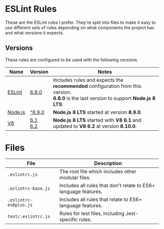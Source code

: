 # ESLint Rules
These are the ESLint rules I prefer. They're split into files to make it easy to use different sets of rules depending on what components the project has and what versions it expects.

## Versions
These rules are configured to be used with the following versions.

| Name | Version | Notes |
|------|---------|-------------|
| [ESLint](https://eslint.org/) | [6.8.0](https://eslint.org/blog/2019/12/eslint-v6.8.0-released) | Includes rules and expects the **recommended** configuration from this version.<br/>**6.8.0** is the last version to support **Node.js 8 LTS**. |
| [Node.js](https://nodejs.org/) | [^8.9.0](https://nodejs.org/en/download/releases/) | **Node.js 8 LTS** started at version **8.9.0**. |
| [V8](https://v8.dev/) | [6.1](https://v8.dev/blog/v8-release-61) <br/> [6.2](https://v8.dev/blog/v8-release-62) | **Node.js 8 LTS** started with **V8 6.1** and updated to **V8 6.2** at version **8.10.0**. |

# Files
| File | Description |
|------|-------------|
| `.eslintrc.js` | The root file which includes other modular files. |
| `.eslintrc-base.js` | Includes all rules that don't relate to ES6+ language features. |
| `.eslintrc-es6plus.js` | Includes all rules that relate to ES6+ language features. |
| `test/.eslintrc.js` | Rules for test files, including Jest-specific rules. |
